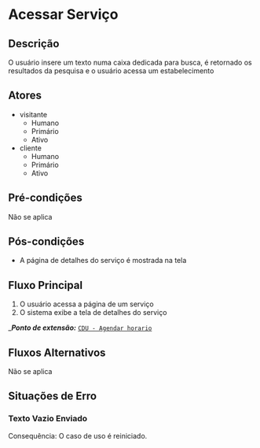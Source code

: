 # Acessar Serviço

## Descrição

O usuário insere um texto numa caixa dedicada para busca, é retornado os resultados da pesquisa e o usuário acessa um estabelecimento

## Atores

- visitante
  - Humano
  - Primário
  - Ativo
- cliente
  - Humano
  - Primário
  - Ativo

## Pré-condições

Não se aplica

## Pós-condições

- A página de detalhes do serviço é mostrada na tela

## Fluxo Principal

1. O usuário acessa a página de um serviço
1. O sistema exibe a tela de detalhes do serviço

__**Ponto de extensão:**_
[`CDU - Agendar horario`](./CDU-AgendarHorario.md)

## Fluxos Alternativos

Não se aplica

## Situações de Erro

### Texto Vazio Enviado

Consequência: O caso de uso é reiniciado.
